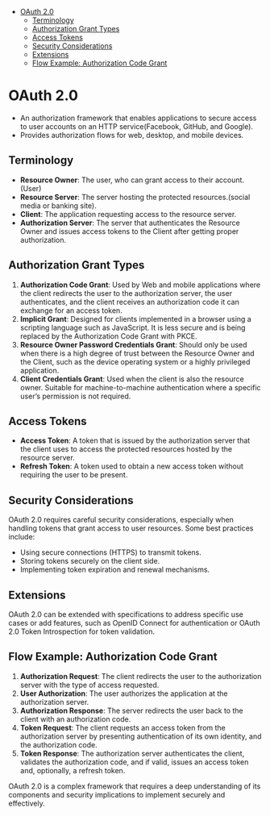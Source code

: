 

- [OAuth 2.0](#oauth-20)
  - [Terminology](#terminology)
  - [Authorization Grant Types](#authorization-grant-types)
  - [Access Tokens](#access-tokens)
  - [Security Considerations](#security-considerations)
  - [Extensions](#extensions)
  - [Flow Example: Authorization Code Grant](#flow-example-authorization-code-grant)


# OAuth 2.0

- An authorization framework that enables applications to secure access to user accounts on an HTTP service(Facebook, GitHub, and Google). 
- Provides authorization flows for web, desktop, and mobile devices.

## Terminology

- **Resource Owner**: The user, who can grant access to their account. (User)
- **Resource Server**: The server hosting the protected resources.(social media or banking site).
- **Client**: The application requesting access to the resource server.
- **Authorization Server**: The server that authenticates the Resource Owner and issues access tokens to the Client after getting proper authorization.

## Authorization Grant Types

1. **Authorization Code Grant**: Used by Web and mobile applications where the client redirects the user to the authorization server, the user authenticates, and the client receives an authorization code it can exchange for an access token.
2. **Implicit Grant**: Designed for clients implemented in a browser using a scripting language such as JavaScript. It is less secure and is being replaced by the Authorization Code Grant with PKCE.
3. **Resource Owner Password Credentials Grant**: Should only be used when there is a high degree of trust between the Resource Owner and the Client, such as the device operating system or a highly privileged application.
4. **Client Credentials Grant**: Used when the client is also the resource owner. Suitable for machine-to-machine authentication where a specific user’s permission is not required.

## Access Tokens

- **Access Token**: A token that is issued by the authorization server that the client uses to access the protected resources hosted by the resource server.
- **Refresh Token**: A token used to obtain a new access token without requiring the user to be present.

## Security Considerations

OAuth 2.0 requires careful security considerations, especially when handling tokens that grant access to user resources. Some best practices include:

- Using secure connections (HTTPS) to transmit tokens.
- Storing tokens securely on the client side.
- Implementing token expiration and renewal mechanisms.

## Extensions

OAuth 2.0 can be extended with specifications to address specific use cases or add features, such as OpenID Connect for authentication or OAuth 2.0 Token Introspection for token validation.

## Flow Example: Authorization Code Grant

1. **Authorization Request**: The client redirects the user to the authorization server with the type of access requested.
2. **User Authorization**: The user authorizes the application at the authorization server.
3. **Authorization Response**: The server redirects the user back to the client with an authorization code.
4. **Token Request**: The client requests an access token from the authorization server by presenting authentication of its own identity, and the authorization code.
5. **Token Response**: The authorization server authenticates the client, validates the authorization code, and if valid, issues an access token and, optionally, a refresh token.

OAuth 2.0 is a complex framework that requires a deep understanding of its components and security implications to implement securely and effectively.
